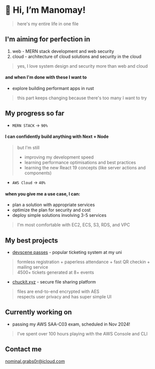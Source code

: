 # 👋 Hi, I’m Manomay!
> here's my entire life in one file

## I'm aiming for perfection in
1. web - MERN stack development and web security
2. cloud - architecture of cloud solutions and security in the cloud
> yes, I love system design and security more than web and cloud

#### and when I'm done with these I want to
+ explore building performant apps in rust
> this part keeps changing because there's too many I want to try

## My progress so far
+ ```MERN STACK``` -> ```90%```  
#### I can confidently build anything with Next + Node  
> but I'm still
> - improving my development speed
> - learning performance optimisations and best practices
> - learning the new React 19 concepts (like server actions and components)
+ ```AWS Cloud``` -> ```40%```
#### when you give me a use case, I can:
 - plan a solution with appropriate services
 - optimize the plan for security and cost
 - deploy simple solutions involving 3-5 services
> I'm most comfortable with EC2, ECS, S3, RDS, and VPC

## My best projects
+ [devscene passes](https://devscene.co) - popular ticketing system at my uni
> formless registration + paperless attendance + fast QR checkin + mailing service\
> 4500+ tickets generated at 8+ events

+ [chuckit.xyz](https://chuckit.xyz) - secure file sharing platform
> files are end-to-end encrypted with AES\
> respects user privacy and has super simple UI

## Currently working on
+ passing my AWS SAA-C03 exam, scheduled in Nov 2024!
> I've spent over 100 hours playing with the AWS Console and CLI

## Contact me
[nominal.grabs0r@icloud.com](mailto:nominal.grabs0r@icloud.com)
